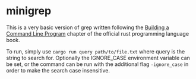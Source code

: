# minigrep
This is a very basic version of grep written following the [Building a Command Line Program](https://doc.rust-lang.org/stable/book/ch12-00-an-io-project.html) chapter of the official rust programming language book.

To run, simply use `cargo run query path/to/file.txt` where query is the string to search for. Optionally the IGNORE_CASE environment variable can be set, or the command can be run with the additional flag `-ignore_case` in order to make the search case insensitive.
